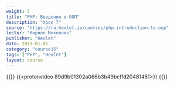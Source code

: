 ```yaml
---
weight: 7
title: "PHP: Введение в ООП"
description: "Урок 7"
source: "https://ru.hexlet.io/courses/php-introduction-to-oop"
lector: "Кирилл Мокевнин"
publisher: "Hexlet"
date: 2013-01-01
category: "course15"
tags: ["PHP", "Hexlet"]
layout: course
---
```

{{<players>}}
    {{<protonvideo 89d9b01302a066b3b49bcffd20481451>}}
{{</players>}}
